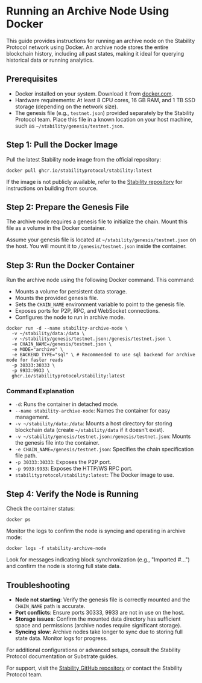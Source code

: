 # Running an Archive Node Using Docker

This guide provides instructions for running an archive node on the Stability Protocol network using Docker. An archive node stores the entire blockchain history, including all past states, making it ideal for querying historical data or running analytics.

## Prerequisites

- Docker installed on your system. Download it from [docker.com](https://www.docker.com/).
- Hardware requirements: At least 8 CPU cores, 16 GB RAM, and 1 TB SSD storage (depending on the network size).
- The genesis file (e.g., `testnet.json`) provided separately by the Stability Protocol team. Place this file in a known location on your host machine, such as `~/stability/genesis/testnet.json`.

## Step 1: Pull the Docker Image

Pull the latest Stability node image from the official repository:

```
docker pull ghcr.io/stabilityprotocol/stability:latest
```

If the image is not publicly available, refer to the [Stability repository](https://github.com/stabilityprotocol/stability) for instructions on building from source.

## Step 2: Prepare the Genesis File

The archive node requires a genesis file to initialize the chain. Mount this file as a volume in the Docker container.

Assume your genesis file is located at `~/stability/genesis/testnet.json` on the host. You will mount it to `/genesis/testnet.json` inside the container.

## Step 3: Run the Docker Container

Run the archive node using the following Docker command. This command:

- Mounts a volume for persistent data storage.
- Mounts the provided genesis file.
- Sets the `CHAIN_NAME` environment variable to point to the genesis file.
- Exposes ports for P2P, RPC, and WebSocket connections.
- Configures the node to run in archive mode.

```
docker run -d --name stability-archive-node \
  -v ~/stability/data:/data \
  -v ~/stability/genesis/testnet.json:/genesis/testnet.json \
  -e CHAIN_NAME=/genesis/testnet.json \
  -e MODE="archive" \
  -e BACKEND_TYPE="sql" \ # Recommended to use sql backend for archive mode for faster reads
  -p 30333:30333 \
  -p 9933:9933 \
  ghcr.io/stabilityprotocol/stability:latest
```

### Command Explanation

- `-d`: Runs the container in detached mode.
- `--name stability-archive-node`: Names the container for easy management.
- `-v ~/stability/data:/data`: Mounts a host directory for storing blockchain data (create `~/stability/data` if it doesn't exist).
- `-v ~/stability/genesis/testnet.json:/genesis/testnet.json`: Mounts the genesis file into the container.
- `-e CHAIN_NAME=/genesis/testnet.json`: Specifies the chain specification file path.
- `-p 30333:30333`: Exposes the P2P port.
- `-p 9933:9933`: Exposes the HTTP/WS RPC port.
- `stabilityprotocol/stability:latest`: The Docker image to use.

## Step 4: Verify the Node is Running

Check the container status:

```
docker ps
```

Monitor the logs to confirm the node is syncing and operating in archive mode:

```
docker logs -f stability-archive-node
```

Look for messages indicating block synchronization (e.g., "Imported #...") and confirm the node is storing full state data.

## Troubleshooting

- **Node not starting**: Verify the genesis file is correctly mounted and the `CHAIN_NAME` path is accurate.
- **Port conflicts**: Ensure ports 30333, 9933 are not in use on the host.
- **Storage issues**: Confirm the mounted data directory has sufficient space and permissions (archive nodes require significant storage).
- **Syncing slow**: Archive nodes take longer to sync due to storing full state data. Monitor logs for progress.

For additional configurations or advanced setups, consult the Stability Protocol documentation or Substrate guides.

For support, visit the [Stability GitHub repository](https://github.com/stabilityprotocol/stability) or contact the Stability Protocol team.
